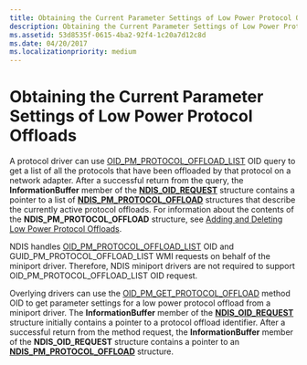 ```yaml
---
title: Obtaining the Current Parameter Settings of Low Power Protocol Offloads
description: Obtaining the Current Parameter Settings of Low Power Protocol Offloads
ms.assetid: 53d8535f-0615-4ba2-92f4-1c20a7d12c8d
ms.date: 04/20/2017
ms.localizationpriority: medium
---
```


# Obtaining the Current Parameter Settings of Low Power Protocol Offloads





A protocol driver can use [OID\_PM\_PROTOCOL\_OFFLOAD\_LIST](https://msdn.microsoft.com/library/windows/hardware/ff569769) OID query to get a list of all the protocols that have been offloaded by that protocol on a network adapter. After a successful return from the query, the **InformationBuffer** member of the [**NDIS\_OID\_REQUEST**](https://msdn.microsoft.com/library/windows/hardware/ff566710) structure contains a pointer to a list of [**NDIS\_PM\_PROTOCOL\_OFFLOAD**](https://msdn.microsoft.com/library/windows/hardware/ff566760) structures that describe the currently active protocol offloads. For information about the contents of the **NDIS\_PM\_PROTOCOL\_OFFLOAD** structure, see [Adding and Deleting Low Power Protocol Offloads](adding-and-deleting-low-power-protocol-offloads.md).

NDIS handles [OID\_PM\_PROTOCOL\_OFFLOAD\_LIST](https://msdn.microsoft.com/library/windows/hardware/ff569769) OID and GUID\_PM\_PROTOCOL\_OFFLOAD\_LIST WMI requests on behalf of the miniport driver. Therefore, NDIS miniport drivers are not required to support OID\_PM\_PROTOCOL\_OFFLOAD\_LIST OID request.

Overlying drivers can use the [OID\_PM\_GET\_PROTOCOL\_OFFLOAD](https://msdn.microsoft.com/library/windows/hardware/ff569766) method OID to get parameter settings for a low power protocol offload from a miniport driver. The **InformationBuffer** member of the [**NDIS\_OID\_REQUEST**](https://msdn.microsoft.com/library/windows/hardware/ff566710) structure initially contains a pointer to a protocol offload identifier. After a successful return from the method request, the **InformationBuffer** member of the **NDIS\_OID\_REQUEST** structure contains a pointer to an [**NDIS\_PM\_PROTOCOL\_OFFLOAD**](https://msdn.microsoft.com/library/windows/hardware/ff566760) structure.

 

 





